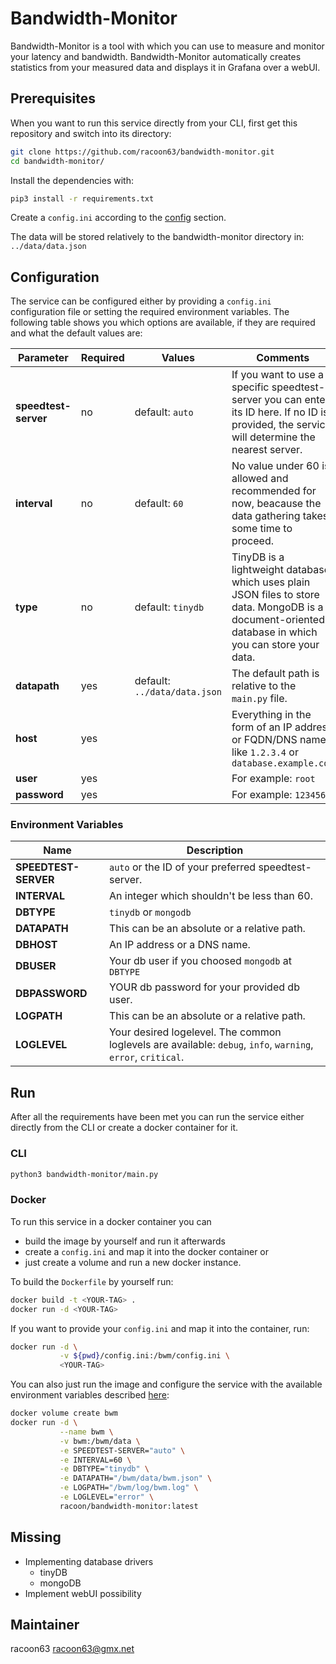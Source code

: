 # Bandwidth-Monitor

Bandwidth-Monitor is a tool with which you can use to measure and monitor your latency and bandwidth. Bandwidth-Monitor automatically creates statistics from your measured data and displays it in Grafana over a webUI.

## Prerequisites

When you want to run this service directly from your CLI, first get this repository and switch into its directory:

```bash
git clone https://github.com/racoon63/bandwidth-monitor.git
cd bandwidth-monitor/
```

Install the dependencies with:

```bash
pip3 install -r requirements.txt
```

Create a `config.ini` according to the [config](#config) section.

The data will be stored relatively to the bandwidth-monitor directory in: `../data/data.json`

## Configuration

The service can be configured either by providing a `config.ini` configuration file or setting the required environment variables. The following table shows you which options are available, if they are required and what the default values are:

|Parameter|Required|Values|Comments|
|---|---|---|---|
|**speedtest-server**|no|default: `auto`|If you want to use a specific speedtest-server you can enter its ID here. If no ID is provided, the service will determine the nearest server.|
|**interval**|no|default: `60`|No value under 60 is allowed and recommended for now, beacause the data gathering takes some time to proceed.|
|**type**|no|default: `tinydb`|TinyDB is a lightweight database which uses plain JSON files to store data. MongoDB is a document-oriented database in which you can store your data.|
|**datapath**|yes|default: `../data/data.json`|The default path is relative to the `main.py` file.|
|**host**|yes||Everything in the form of an IP address or FQDN/DNS name like `1.2.3.4` or `database.example.com`|
|**user**|yes||For example: `root`|
|**password**|yes||For example: `123456`|

### Environment Variables

|Name|Description|
|---|---|
|**SPEEDTEST-SERVER**|`auto` or the ID of your preferred speedtest-server.|
|**INTERVAL**|An integer which shouldn't be less than 60.|
|**DBTYPE**|`tinydb` or `mongodb`|
|**DATAPATH**|This can be an absolute or a relative path.|
|**DBHOST**|An IP address or a DNS name.|
|**DBUSER**|Your db user if you choosed `mongodb` at `DBTYPE`|
|**DBPASSWORD**|YOUR db password for your provided db user.|
|**LOGPATH**|This can be an absolute or a relative path.|
|**LOGLEVEL**|Your desired logelevel. The common loglevels are available: `debug`, `info`, `warning`, `error`, `critical`.|

## Run

After all the requirements have been met you can run the service either directly from the CLI or create a docker container for it.

### CLI

```bash
python3 bandwidth-monitor/main.py
```

### Docker

To run this service in a docker container you can

* build the image by yourself and run it afterwards
* create a `config.ini` and map it into the docker container or
* just create a volume and run a new docker instance.

To build the `Dockerfile` by yourself run:

```bash
docker build -t <YOUR-TAG> .
docker run -d <YOUR-TAG>
```

If you want to provide your `config.ini` and map it into the container, run:

```bash
docker run -d \
           -v ${pwd}/config.ini:/bwm/config.ini \
           <YOUR-TAG>
```

You can also just run the image and configure the service with the available environment variables described [here](#environment-variables):

```bash
docker volume create bwm
docker run -d \
           --name bwm \
           -v bwm:/bwm/data \
           -e SPEEDTEST-SERVER="auto" \
           -e INTERVAL=60 \
           -e DBTYPE="tinydb" \
           -e DATAPATH="/bwm/data/bwm.json" \
           -e LOGPATH="/bwm/log/bwm.log" \
           -e LOGLEVEL="error" \
           racoon/bandwidth-monitor:latest
```

## Missing

* Implementing database drivers
  * tinyDB
  * mongoDB
* Implement webUI possibility

## Maintainer

racoon63 <racoon63@gmx.net>
